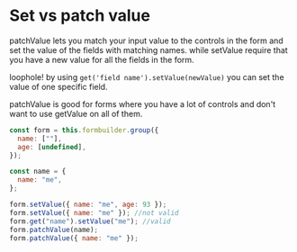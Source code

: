 # Set vs patch value

patchValue lets you match your input value to the controls in the form and set the value
of the fields with matching names. while setValue require that you have a new value for all the
fields in the form.

loophole! by using `get('field name').setValue(newValue)` you can set the value of one specific field.

patchValue is good for forms where you have a lot of controls and don't want to use getValue
on all of them.

```js
const form = this.formbuilder.group({
  name: [""],
  age: [undefined],
});

const name = {
  name: "me",
};

form.setValue({ name: "me", age: 93 });
form.setValue({ name: "me" }); //not valid
form.get("name").setValue("me"); //valid
form.patchValue(name);
form.patchValue({ name: "me" });
```
